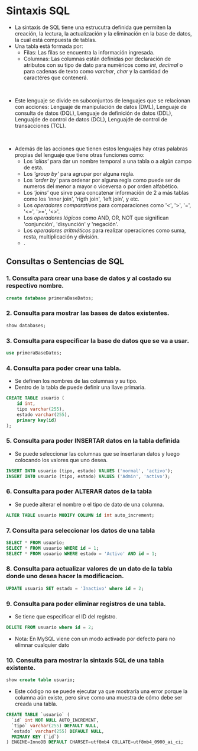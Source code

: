 # Sintaxis SQL
- La sintaxis de SQL tiene una estrucutra definida que permiten la creación, la lectura, la actualización y la eliminación en la base de datos, la cual está compuesta de tablas. 
- Una tabla está formada por:
  - Filas: Las filas se encuentra la información ingresada.
  - Columnas: Las columnas están definidas por declaración de atributos con su tipo de dato para numéricos como *int*, *decimal* o para cadenas de texto como *varchar*, *char* y la cantidad de caractéres que contenerá.

<br>

- Este lenguaje se divide en subconjuntos de lenguajes que se relacionan con acciones: Lenguaje de manipulación de datos (DML), Lenguaje de consulta de datos (DQL), Lenguaje de definición de datos (DDL), Lenguajde de control de datos (DCL), Lenguajde de control de transacciones (TCL). 

<br>

- Además de las acciones que tienen estos lenguajes hay otras palabras propias del lenguaje que tiene otras funciones como:
  -  Los *'alias'* para dar un nombre temporal a una tabla o a algún campo de esta.
  -  Los *'group by'* para agrupar por alguna regla.
  -  Los *'order by'* para ordenar por alguna regla como puede ser de numeros del menor a mayor o viceversa o por orden alfabético.
  -  Los *'joins'* que sirve para concatenar información de 2 a más tablas como los 'inner join', 'rigth join', 'left join', y etc.
  -  Los *operadores comparativos* para comparaciones como '<', '>', '=', '<=', '>=', '<>'.
  -  Los *operadores lógicos* como AND, OR, NOT que significan 'conjunción', 'disyunción' y 'negación'.
  -  Los *operadores aritméticos* para realizar operaciones como suma, resta, multiplicación y división.
  -  . 

## Consultas o Sentencias de SQL

### 1. Consulta para crear una base de datos y al costado su respectivo nombre.

```sql
create database primeraBaseDatos;
```

### 2. Consulta para mostrar las bases de datos existentes.

```sql
show databases;
```
### 3. Consulta para especificar la base de datos que se va a usar.

```sql
use primeraBaseDatos;
```

### 4. Consulta para poder crear una tabla.
- Se definen los nombres de las columnas y su tipo.
- Dentro de la tabla de puede definir una llave primaria.
```sql
CREATE TABLE usuario (
	id int,
	tipo varchar(255),
	estado varchar(255),
	primary key(id)
);
```

### 5. Consulta para poder INSERTAR datos en la tabla definida
- Se puede seleccionar las columnas que se insertaran datos  y luego colocando los valores que uno desea.

```sql
INSERT INTO usuario (tipo, estado) VALUES ('normal', 'activo');
INSERT INTO usuario (tipo, estado) VALUES ('Admin', 'activo');
```

### 6. Consulta para poder ALTERAR datos de la tabla
- Se puede alterar el nombre o el tipo de dato de una columna.

```sql
ALTER TABLE usuario MODIFY COLUMN id int auto_increment;
```

### 7. Consulta para seleccionar los datos de una tabla

```sql
SELECT * FROM usuario;
SELECT * FROM usuario WHERE id = 1;
SELECT * FROM usuario WHERE estado = 'Activo' AND id = 1;
```

### 8. Consulta para actualizar valores de un dato de la tabla donde uno desea hacer la modificacion.

```sql
UPDATE usuario SET estado = 'Inactivo' where id = 2;
```

### 9. Consulta para poder eliminar registros de una tabla.
- Se tiene que especificar el ID del registro.

```sql
DELETE FROM usuario where id = 2;
```
- Nota: En MySQL viene con un modo activado por defecto para no elimnar cualquier dato

### 10. Consulta para mostrar la sintaxis SQL de una tabla existente.

```sql
show create table usuario;
```
- Este código no se puede ejecutar ya que mostraría una error porque la columna aún existe, pero sirve como una muestra de cómo debe ser creada una tabla.

```sql
CREATE TABLE `usuario` (
  `id` int NOT NULL AUTO_INCREMENT,
  `tipo` varchar(255) DEFAULT NULL,
  `estado` varchar(255) DEFAULT NULL,
  PRIMARY KEY (`id`)
) ENGINE=InnoDB DEFAULT CHARSET=utf8mb4 COLLATE=utf8mb4_0900_ai_ci;
```